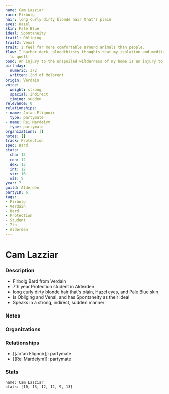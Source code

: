 ```yaml
---
name: Cam Lazziar
race: Firbolg
hair: long curly dirty blonde hair that's plain
eyes: Hazel
skin: Pale Blue
ideal: Spontaneity
trait1: Obliging
trait2: Venal
trait: I feel far more comfortable around animals than people.
flaw: I harbor dark, bloodthirsty thoughts that my isolation and meditation failed
  to quell.
bond: An injury to the unspoiled wilderness of my home is an injury to me.
birthday:
  numeric: 3/2
  written: 2nd of Melorent
origin: Verdain
voice:
  weight: strong
  spacial: indirect
  timing: sudden
relevance: 0
relationships:
- name: Jofan Elignoir
  type: partymate
- name: Rei Mardeiym
  type: partymate
organizations: []
notes: []
track: Protection
spec: Bard
stats:
  cha: 13
  con: 12
  dex: 13
  int: 12
  str: 10
  wis: 9
year: 7
guild: Alderden
partyID: 6
tags:
- Firbolg
- Verdain
- Bard
- Protection
- Student
- 7th
- Alderden
---
```

# Cam Lazziar
### Description
- Firbolg Bard from Verdain
- 7th year Protection student in Alderden
- long curly dirty blonde hair that's plain, Hazel eyes, and Pale Blue skin
- Is Obliging and Venal, and has Spontaneity as their ideal
- Speaks in a strong, indirect, sudden manner

### Notes

### Organizations

### Relationships
- [[Jofan Elignoir]]: partymate
- [[Rei Mardeiym]]: partymate

### Stats
```statblock
name: Cam Lazziar
stats: [10, 13, 12, 12, 9, 13]
```